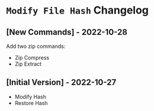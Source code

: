 # `Modify File Hash` Changelog


## [New Commands] - 2022-10-28

Add two zip commands:

- Zip Compress
- Zip Extract


## [Initial Version] - 2022-10-27

- Modify Hash
- Restore Hash
